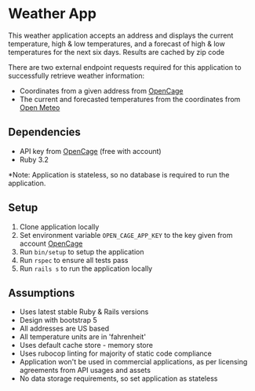 # Weather App

This weather application accepts an address and displays the current temperature, high & low temperatures, and 
a forecast of high & low temperatures for the next six days. Results are cached by zip code

There are two external endpoint requests required for this application to successfully retrieve weather information:

- Coordinates from a given address from [OpenCage](https://opencagedata.com/)
- The current and forecasted temperatures from the coordinates from [Open Meteo](https://open-meteo.com/)

## Dependencies

- API key from [OpenCage](https://opencagedata.com/) (free with account)
- Ruby 3.2

\*Note: Application is stateless, so no database is required to run the application.

## Setup

1. Clone application locally
2. Set environment variable `OPEN_CAGE_APP_KEY` to the key given from account [OpenCage](https://opencagedata.com/)
3. Run `bin/setup` to setup the application
4. Run `rspec` to ensure all tests pass
5. Run `rails s` to run the application locally

## Assumptions

- Uses latest stable Ruby & Rails versions
- Design with bootstrap 5
- All addresses are US based
- All temperature units are in 'fahrenheit' 
- Uses default cache store - memory store
- Uses rubocop linting for majority of static code compliance
- Application won't be used in commercial applications, as per licensing agreements from API usages and assets
- No data storage requirements, so set application as stateless
